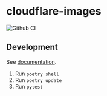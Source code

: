 # cloudflare-images

![Github CI](https://github.com/justmars/cloudflare-images/actions/workflows/main.yml/badge.svg)

## Development

See [documentation](https://justmars.github.io/cloudflare-images).

1. Run `poetry shell`
2. Run `poetry update`
3. Run `pytest`
